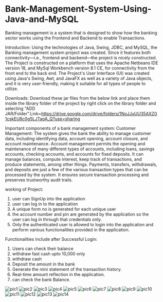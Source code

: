 # Bank-Management-System-Using-Java-and-MySQL
Banking management is a system that is designed to show how the banking sector works using the Frontend and Backend to enable Transactions.

Introduction:
Using the technologies of Java, Swing, JDBC, and MySQL, the Banking management system project was created. Since it features both connectivity—i.e., frontend and backend—the project is nicely constructed. The Project is constructed on a platform that uses the Apache Netbeans IDE version 18, and MySql Workbench  version 8.1 CE, for connectivity from the front end to the back end. The Project's User Interface (UI) was created using Java's Swing, Awt, and JavaFX as well as a variety of Java objects, and it is very user-friendly, making it suitable for all types of people to utilize.

Downloads:
Download these jar files from the below link and place them inside the library folder of the project by right click on the library folder and selecting "ADD JAR/Folder".Link=https://drive.google.com/drive/folders/1NoJJuUU35AXZ01cskEU8c0g5LJTaqA_Q?usp=sharing

Important components of a bank management system:
Customer Management: The system gives the bank the ability to manage customer data, including identifying data, account opening, account closure, and account maintenance.
Account management permits the opening and maintenance of many different types of accounts, including loans, savings accounts, checking accounts, and accounts for fixed deposits. It can manage balances, compute interest, keep track of transactions, and produce statements, among other things.
Payments, transfers, withdrawals, and deposits are just a few of the various transaction types that can be processed by the system. It ensures secure transaction processing and preserves trustworthy audit trails.

working of  Project:
1. user can SignUp into the application
2. user can log in  to the application
3. A unique form no is generated for each unique user
4. the account number and pin are generated by the application so the user can log in through that credentials only.
5. Only the authenticated user is allowed to login into the application and perform various functionalities provided in the application.

Functionalities include after Successful Login:
1. Users can check their balance
2. withdraw fast cash upto 10,000 only
3. withdraw  cash 
4. Deposit the amount in the bank
5. Generate the mini statement of the transaction history.
6. Real-time amount reflection in the application.
7. can check the bank Balance.

![pic1](https://github.com/Tzar7/Bank-Management-System-Using-Java-and-MySQL/assets/109843453/fd4188b9-7cb2-45f5-879a-5b0bdd7bdc6b) 
![pic2](https://github.com/Tzar7/Bank-Management-System-Using-Java-and-MySQL/assets/109843453/55beab74-3e1a-475d-9310-8d5ca3bed893)
![pic3](https://github.com/Tzar7/Bank-Management-System-Using-Java-and-MySQL/assets/109843453/dbb9f976-ec0f-4e0e-8621-5c09525057e0)
![pic4](https://github.com/Tzar7/Bank-Management-System-Using-Java-and-MySQL/assets/109843453/d4bf8acc-4961-4fd6-952a-bb1f82b86727)
![pic5](https://github.com/Tzar7/Bank-Management-System-Using-Java-and-MySQL/assets/109843453/7af00974-8376-4357-8ad1-c987b9647340)
![pic6](https://github.com/Tzar7/Bank-Management-System-Using-Java-and-MySQL/assets/109843453/2ad1299b-ecaa-443a-93d7-d67801c42fdf)
![pic7](https://github.com/Tzar7/Bank-Management-System-Using-Java-and-MySQL/assets/109843453/0dd1fc7d-ef5b-4536-8398-ab9629da4604)
![pic8](https://github.com/Tzar7/Bank-Management-System-Using-Java-and-MySQL/assets/109843453/774adf9a-d351-48ea-a7b9-f6cfdfb56562)
![pic9](https://github.com/Tzar7/Bank-Management-System-Using-Java-and-MySQL/assets/109843453/452da0de-8d9f-4c21-ae85-ad7de1dc1230)
![pic10](https://github.com/Tzar7/Bank-Management-System-Using-Java-and-MySQL/assets/109843453/99ea2eb2-77cc-466e-b8a1-408d95bcba7f)
![pic11](https://github.com/Tzar7/Bank-Management-System-Using-Java-and-MySQL/assets/109843453/63118b89-0c3e-4d0a-84a5-19e7a5736ad8)
![pic12](https://github.com/Tzar7/Bank-Management-System-Using-Java-and-MySQL/assets/109843453/2e277035-13a6-45cc-ac11-eae22d201fdd)
![pic13](https://github.com/Tzar7/Bank-Management-System-Using-Java-and-MySQL/assets/109843453/177a5a48-532f-49fb-881b-69ec3427a2c8)
![pic14](https://github.com/Tzar7/Bank-Management-System-Using-Java-and-MySQL/assets/109843453/7498d28f-0154-4e6d-9868-b5fd380c99d8)



                  

                  


